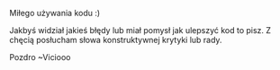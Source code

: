 Miłego używania kodu :) 

Jakbyś widział jakieś błędy lub miał pomysł jak ulepszyć kod to pisz. Z chęcią posłucham słowa konstruktywnej krytyki lub rady.

Pozdro ~Viciooo
